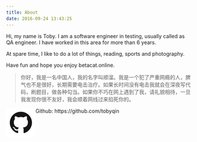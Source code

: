 ```yaml
---
title: About
date: 2016-09-24 13:43:25
---
```

Hi, my name is Toby. I am a software engineer in testing, usually called as QA engineer. I have worked in this area for more than 6 years.

At spare time, I like to do a lot of things, reading, sports and photography. 

Have fun and hope you enjoy betacat.online.

> 你好，我是一名中国人，我的名字叫顺溜。我是一个犯了严重网瘾的人，脾气也不是很好，长期需要电击治疗。如果长时间没有电击我就会在深夜写代码，刷题目，做各种勾当。如果你不巧在网上遇到了我，请礼貌相待，一旦我发现你很不友好，我会顺着网线过来掐死你的。

<img src="./github-logo.png" align="left" width="80">
Github: https://github.com/tobyqin